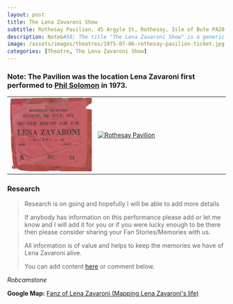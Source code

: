 ```yaml
---
layout: post
title: The Lena Zavaroni Show
subtitle: Rothesay Pavilion, 45 Argyle St, Rothesay, Isle of Bute PA20 0AU
description: Note&#58; The title "The Lena Zavaroni Show" is a generic name for shows Starring Lena Zavaroni that had no original show title for the theatre at which Lena was appearing.
image: /assets/images/theatres/1975-07-06-rothesay-pavilion-ticket.jpg
categories: [Theatre, The Lena Zavaroni Show]
---
```


### Note: The Pavilion was the location Lena Zavaroni first performed to [Phil Solomon](/biography/lena-zavaroni#tommy-scott) in 1973.

<table>
<tr>
<td style="width:40%;">
<a href="/assets/images/theatres/1975-07-06-rothesay-pavilion-ticket.jpg"><img src="/assets/images/theatres/1975-07-06-rothesay-pavilion-ticket.jpg" alt="Rothesay Pavilion Ticket" class="full-width zoom-in" /></a>
</td>

<td style="width:60%;">
<a data-flickr-embed="true"  href="https://www.flickr.com/photos/ilike/155714517" title="Rothesay Pavilion"><img src="https://live.staticflickr.com/57/155714517_863bab3a6e_n.jpg" width="auto" height="300" alt="Rothesay Pavilion"></a><script async src="//embedr.flickr.com/assets/client-code.js" charset="utf-8"></script>
</td>
</tr>
</table>

### Research
> Research is on going and hopefully I will be able to add more details
>
> If anybody has information on this performance please add or let me know and I will add it for you or if you were lucky enough to be there then please consider sharing your Fan Stories/Memories with us.
>
> All information is of value and helps to keep the memories we have of Lena Zavaroni alive.
>
> You can add content [here](https://github.com/FanzOfLenaZavaroni/fanzoflenazavaroni.github.io) or comment below.

<cite>Robcamstone</cite>

**Google Map:**
<span class="post-categories">[Fanz of Lena Zavaroni (Mapping Lena Zavaroni's life)](https://www.google.com/maps/d/u/0/viewer?hl=en&mid=1D1D0ERV_FQMNb9XZzJ-J3yUlK8aI4vhI&ll=55.84073300000004%2C-5.061739999999986&z=19)</span>

